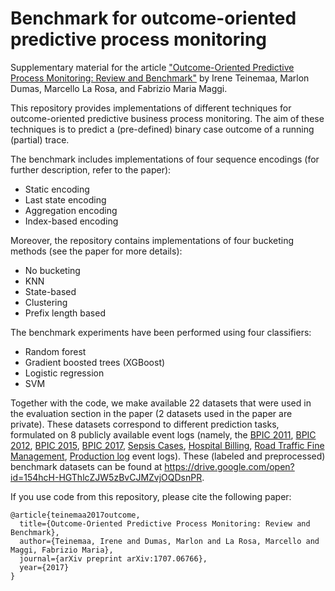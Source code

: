 # Benchmark for outcome-oriented predictive process monitoring
Supplementary material for the article ["Outcome-Oriented Predictive Process Monitoring: Review and Benchmark"](https://arxiv.org/abs/1707.06766) by Irene Teinemaa, Marlon Dumas, Marcello La Rosa, and Fabrizio Maria Maggi.

This repository provides implementations of different techniques for outcome-oriented predictive business process monitoring. The aim of these techniques is to predict a (pre-defined) binary case outcome of a running (partial) trace. 

The benchmark includes implementations of four sequence encodings (for further description, refer to the paper):

* Static encoding
* Last state encoding
* Aggregation encoding
* Index-based encoding

Moreover, the repository contains implementations of four bucketing methods (see the paper for more details):

* No bucketing
* KNN
* State-based
* Clustering
* Prefix length based

The benchmark experiments have been performed using four classifiers:

* Random forest
* Gradient boosted trees (XGBoost)
* Logistic regression
* SVM

Together with the code, we make available 22 datasets that were used in the evaluation section in the paper (2 datasets used in the paper are private). These datasets correspond to different prediction tasks, formulated on 8 publicly available event logs (namely, the [BPIC 2011](https://data.4tu.nl/repository/uuid:d9769f3d-0ab0-4fb8-803b-0d1120ffcf54), [BPIC 2012](https://data.4tu.nl/repository/uuid:3926db30-f712-4394-aebc-75976070e91f), [BPIC 2015](http://data.4tu.nl/repository/uuid:31a308ef-c844-48da-948c-305d167a0ec1), [BPIC 2017](http://data.4tu.nl/repository/uuid:5f3067df-f10b-45da-b98b-86ae4c7a310b), [Sepsis Cases](https://data.4tu.nl/repository/uuid:915d2bfb-7e84-49ad-a286-dc35f063a460), [Hospital Billing](https://data.4tu.nl/repository/uuid:76c46b83-c930-4798-a1c9-4be94dfeb741), [Road Traffic Fine Management](https://data.4tu.nl/repository/uuid:270fd440-1057-4fb9-89a9-b699b47990f5), [Production log](https://data.4tu.nl/repository/uuid:68726926-5ac5-4fab-b873-ee76ea412399) event logs). These (labeled and preprocessed) benchmark datasets can be found at https://drive.google.com/open?id=154hcH-HGThlcZJW5zBvCJMZvjOQDsnPR.

If you use code from this repository, please cite the following paper:

```
@article{teinemaa2017outcome,
  title={Outcome-Oriented Predictive Process Monitoring: Review and Benchmark},
  author={Teinemaa, Irene and Dumas, Marlon and La Rosa, Marcello and Maggi, Fabrizio Maria},
  journal={arXiv preprint arXiv:1707.06766},
  year={2017}
}
```
